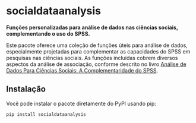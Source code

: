 # socialdataanalysis

**Funções personalizadas para análise de dados nas ciências sociais, complementando o uso do SPSS.**

Este pacote oferece uma coleção de funções úteis para análise de dados, especialmente projetadas para complementar as capacidades do SPSS em pesquisas nas ciências sociais. As funções incluídas cobrem diversos aspectos da análise de associação, conforme descrito no livro [Análise de Dados Para Ciências Sociais: A Complementaridade do SPSS](https://silabo.pt/catalogo/informatica/aplicativos-estatisticos/livro/analise-de-dados-para-ciencias-sociais/).

## Instalação

Você pode instalar o pacote diretamente do PyPI usando pip:

```bash
pip install socialdataanalysis

